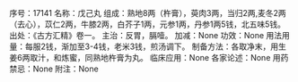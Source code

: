 序号：17141
名称：戊己丸
组成：熟地8两（杵膏），萸肉3两，当归2两,麦冬2两（去心），苡仁2两，牛膝2两，白芥子1两，元参1两，丹参1两5钱，北五味5钱。
出处：《古方汇精》卷一。
主治：反胃，膈噎。
加减：None
功效：None
用法用量：每服2钱，渐加至3-4钱，老米3钱，煎汤调下。
制备方法：各取净末，用生姜6两取汁，和炼蜜，同熟地杵膏为丸。
临床应用：None
各家论述：None
用药禁忌：None
附注：None
